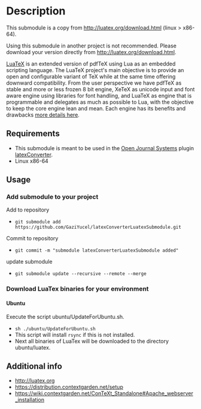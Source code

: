 # Description
This submodule is a copy from http://luatex.org/download.html (linux > x86-64). 

Using this submodule in another project is not recommended. Please download your version directly from http://luatex.org/download.html.

[LuaTeX](http://luatex.org) is an extended version of pdfTeX using Lua as an embedded scripting language. The LuaTeX project's main objective is to provide an open and configurable variant of TeX while at the same time offering downward compatibility. From the user perspective we have pdfTeX as stable and more or less frozen 8 bit engine, XeTeX as unicode input and font aware engine using libraries for font handling, and LuaTeX as engine that is programmable and delegates as much as possible to Lua, with the objective to keep the core engine lean and mean. Each engine has its benefits and drawbacks [more details here](http://luatex.org/roadmap.html#tbp).

## Requirements
- This submodule is meant to be used in the [Open Journal Systems](https://pkp.sfu.ca/software/ojs/download/) plugin [latexConverter](https://github.com/GaziYucel/latexConverter).
- Linux x86-64

## Usage

### Add submodule to your project
Add to repository
- `git submodule add https://github.com/GaziYucel/latexConverterLuatexSubmodule.git`

Commit to repository
- `git commit -m "submodule latexConverterLuatexSubmodule added"`

update submodule
- `git submodule update --recursive --remote --merge`

### Download LuaTex binaries for your environment

#### Ubuntu
Execute the script ubuntu/UpdateForUbuntu.sh. 
- `sh ./ubuntu/UpdateForUbuntu.sh`
- This script will install `rsync` if this is not installed. 
- Next all binaries of LuaTex will be downloaded to the directory ubuntu/luatex.

## Additional info
- http://luatex.org
- https://distribution.contextgarden.net/setup
- https://wiki.contextgarden.net/ConTeXt_Standalone#Apache_webserver_installation
